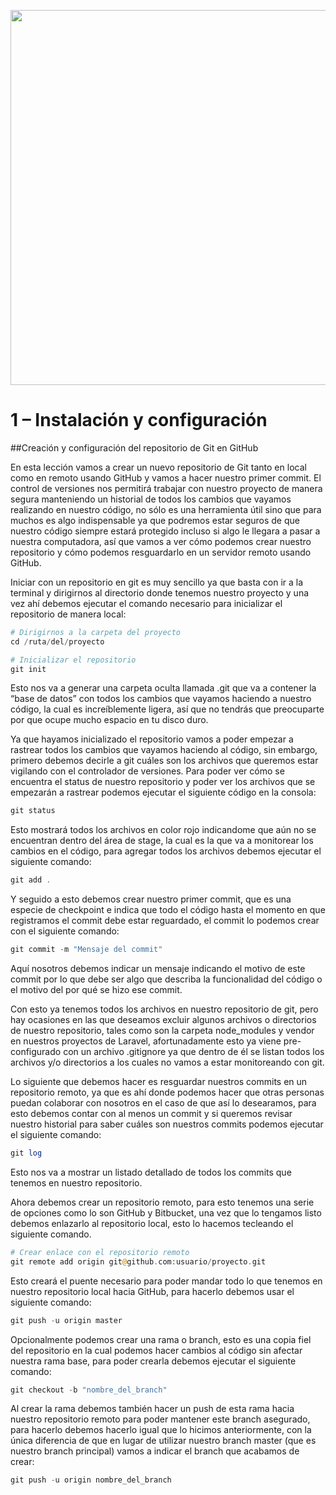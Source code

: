 <p align="center"><img src="https://styde.net/wp-content/uploads/2017/04/crear-app-web-1-768x192.png" width="600px"></p>

# 1 – Instalación y configuración

##Creación y configuración del repositorio de Git en GitHub

En esta lección vamos a crear un nuevo repositorio de Git tanto en local como en remoto usando GitHub y vamos a hacer nuestro primer commit. El control de versiones nos permitirá trabajar con nuestro proyecto de manera segura manteniendo un historial de todos los cambios que vayamos realizando en nuestro código, no sólo es una herramienta útil sino que para muchos es algo indispensable ya que podremos estar seguros de que nuestro código siempre estará protegido incluso si algo le llegara a pasar a nuestra computadora, así que vamos a ver cómo podemos crear nuestro repositorio y cómo podemos resguardarlo en un servidor remoto usando GitHub.

Iniciar con un repositorio en git es muy sencillo ya que basta con ir a la terminal y dirigirnos al directorio donde tenemos nuestro proyecto y una vez ahí debemos ejecutar el comando necesario para inicializar el repositorio de manera local:

```php	
# Dirigirnos a la carpeta del proyecto
cd /ruta/del/proyecto

# Inicializar el repositorio
git init
```

Esto nos va a generar una carpeta oculta llamada .git que va a contener la “base de datos” con todos los cambios que vayamos haciendo a nuestro código, la cual es increíblemente ligera, así que no tendrás que preocuparte por que ocupe mucho espacio en tu disco duro.

Ya que hayamos inicializado el repositorio vamos a poder empezar a rastrear todos los cambios que vayamos haciendo al código, sin embargo, primero debemos decirle a git cuáles son los archivos que queremos estar vigilando con el controlador de versiones. Para poder ver cómo se encuentra el status de nuestro repositorio y poder ver los archivos que se empezarán a rastrear podemos ejecutar el siguiente código en la consola:

```php	
git status
```

Esto mostrará todos los archivos en color rojo indicandome que aún no se encuentran dentro del  área de stage, la cual es la que va a monitorear los cambios en el código, para agregar todos los archivos debemos ejecutar el siguiente comando:

```php	
git add .
```

Y seguido a esto debemos crear nuestro primer commit, que es una especie de checkpoint e indica que todo el código hasta el momento en que registramos el commit debe estar reguardado, el commit lo podemos crear con el siguiente comando:

```php	
git commit -m "Mensaje del commit"
```

Aquí nosotros debemos indicar un mensaje indicando el motivo de este commit por lo que debe ser algo que describa la funcionalidad del código o el motivo del por qué se hizo ese commit.

Con esto ya tenemos todos los archivos en nuestro repositorio de git, pero hay ocasiones en las que deseamos excluir algunos archivos o directorios de nuestro repositorio, tales como son la carpeta node_modules y vendor en nuestros proyectos de Laravel, afortunadamente esto ya viene pre-configurado con un archivo .gitignore ya que dentro de él se listan todos los archivos y/o directorios a los cuales no vamos a estar monitoreando con git.

Lo siguiente que debemos hacer es resguardar nuestros commits en un repositorio remoto, ya que es ahí donde podemos hacer que otras personas puedan colaborar con nosotros en el caso de que así lo desearamos, para esto debemos contar con al menos un commit y si queremos revisar nuestro historial para saber cuáles son nuestros commits podemos ejecutar el siguiente comando:

```php	
git log
```

Esto nos va a mostrar un listado detallado de todos los commits que tenemos en nuestro repositorio.

Ahora debemos crear un repositorio remoto, para esto tenemos una serie de opciones como lo son GitHub y Bitbucket, una vez que lo tengamos listo debemos enlazarlo al repositorio local, esto lo hacemos tecleando el siguiente comando.

```php	
# Crear enlace con el repositorio remoto
git remote add origin git@github.com:usuario/proyecto.git
```

Esto creará el puente necesario para poder mandar todo lo que tenemos en nuestro repositorio local hacia GitHub, para hacerlo debemos usar el siguiente comando:

```php	
git push -u origin master
```

Opcionalmente podemos crear una rama o branch, esto es una copia fiel del repositorio en la cual podemos hacer cambios al código sin afectar nuestra rama base, para poder crearla debemos ejecutar el siguiente comando:

```php	
git checkout -b "nombre_del_branch"
```

Al crear la rama debemos también hacer un push de esta rama hacia nuestro repositorio remoto para poder mantener este branch asegurado, para hacerlo debemos hacerlo igual que lo hicimos anteriormente, con la única diferencia de que en lugar de utilizar nuestro branch master (que es nuestro branch principal) vamos a indicar el branch que acabamos de crear:

```php	
git push -u origin nombre_del_branch
```
